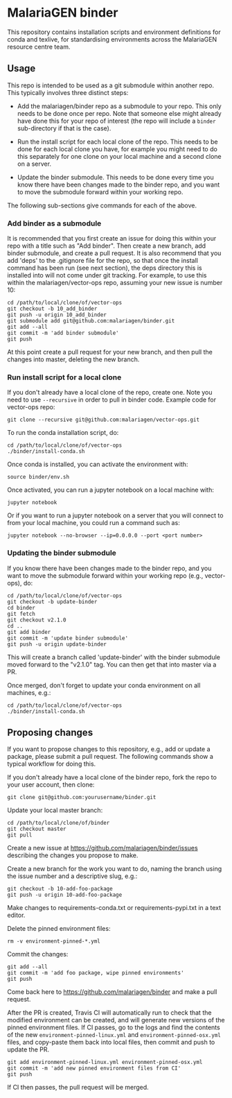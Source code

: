 # MalariaGEN binder

This repository contains installation scripts and environment
definitions for conda and texlive, for standardising environments
across the MalariaGEN resource centre team.

## Usage

This repo is intended to be used as a git submodule within another
repo. This typically involves three distinct steps:

- Add the malariagen/binder repo as a submodule to your repo. This
  only needs to be done once per repo. Note that someone else might
  already have done this for your repo of interest (the repo will
  include a ```binder``` sub-directory if that is the case).

- Run the install script for each local clone of the repo. This needs
  to be done for each local clone you have, for example you might need
  to do this separately for one clone on your local machine and a
  second clone on a server.

- Update the binder submodule. This needs to be done every time you
  know there have been changes made to the binder repo, and you want
  to move the submodule forward within your working repo.

The following sub-sections give commands for each of the above.

### Add binder as a submodule

It is recommended that you first create an issue for doing this within
your repo with a title such as "Add binder". Then create a new branch,
add binder submodule, and create a pull request. It is also recommend
that you add 'deps' to the .gitignore file for the repo, so that once
the install command has been run (see next section), the deps
directory this is installed into will not come under git tracking. For
example, to use this within the malariagen/vector-ops repo, assuming
your new issue is number 10:

```
cd /path/to/local/clone/of/vector-ops
git checkout -b 10_add_binder
git push -u origin 10_add_binder
git submodule add git@github.com:malariagen/binder.git
git add --all
git commit -m 'add binder submodule'
git push
```

At this point create a pull request for your new branch, and then pull
the changes into master, deleting the new branch. 

### Run install script for a local clone

If you don't already have a local clone of the repo, create one.
Note you need to use ```--recursive``` in order to pull in binder
code. Example code for vector-ops repo:

```
git clone --recursive git@github.com:malariagen/vector-ops.git
```

To run the conda installation script, do:

```
cd /path/to/local/clone/of/vector-ops
./binder/install-conda.sh
```

Once conda is installed, you can activate the environment with:

```
source binder/env.sh
```

Once activated, you can run a jupyter notebook on a local machine
with:

```
jupyter notebook
```

Or if you want to run a jupyter notebook on a server that you will
connect to from your local machine, you could run a command such as:

```
jupyter notebook --no-browser --ip=0.0.0.0 --port <port number>
```

### Updating the binder submodule

If you know there have been changes made to the binder repo, and you
want to move the submodule forward within your working repo (e.g.,
vector-ops), do:

```
cd /path/to/local/clone/of/vector-ops
git checkout -b update-binder
cd binder
git fetch
git checkout v2.1.0
cd ..
git add binder
git commit -m 'update binder submodule'
git push -u origin update-binder 
```

This will create a branch called 'update-binder' with the binder
submodule moved forward to the "v2.1.0" tag. You can then get that
into master via a PR.

Once merged, don't forget to update your conda environment on all
machines, e.g.:

```
cd /path/to/local/clone/of/vector-ops
./binder/install-conda.sh
```

## Proposing changes

If you want to propose changes to this repository, e.g., add or update
a package, please submit a pull request. The following commands show a
typical workflow for doing this.

If you don't already have a local clone of the binder repo, fork the
repo to your user account, then clone:

```
git clone git@github.com:yourusername/binder.git
```

Update your local master branch:

```
cd /path/to/local/clone/of/binder
git checkout master
git pull
```

Create a new issue at https://github.com/malariagen/binder/issues
describing the changes you propose to make.

Create a new branch for the work you want to do, naming the branch
using the issue number and a descriptive slug, e.g.:

```
git checkout -b 10-add-foo-package
git push -u origin 10-add-foo-package
```

Make changes to requirements-conda.txt or requirements-pypi.txt in a
text editor.

Delete the pinned environment files:

```
rm -v environment-pinned-*.yml
```

Commit the changes:

```
git add --all
git commit -m 'add foo package, wipe pinned environments'
git push
```

Come back here to https://github.com/malariagen/binder and make a
pull request.

After the PR is created, Travis CI will automatically run to check
that the modified environment can be created, and will generate new
versions of the pinned environment files. If CI passes, go to the
logs and find the contents of the new `environment-pinned-linux.yml`
and `environment-pinned-osx.yml` files, and copy-paste them back
into local files, then commit and push to update the PR.

```
git add environment-pinned-linux.yml environment-pinned-osx.yml
git commit -m 'add new pinned environment files from CI'
git push
```

If CI then passes, the pull request will be merged.
